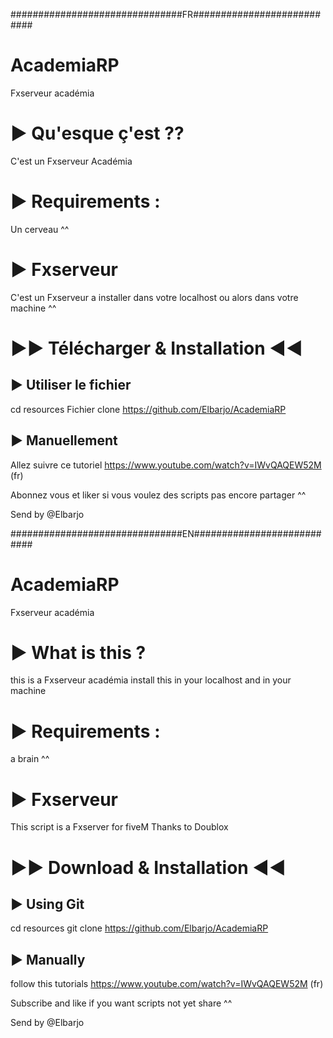 ###############################FR###########################
# AcademiaRP
Fxserveur académia

# ► Qu'esque ç'est ??

C'est un Fxserveur Académia

# ► Requirements :

Un cerveau ^^

# ► Fxserveur 

C'est un Fxserveur a installer dans votre localhost ou alors dans votre machine ^^

# ►► Télécharger & Installation ◄◄

## ► Utiliser le fichier

cd resources
Fichier clone https://github.com/Elbarjo/AcademiaRP 
## ► Manuellement

Allez suivre ce tutoriel https://www.youtube.com/watch?v=IWvQAQEW52M (fr) 

Abonnez vous et liker si vous voulez des scripts pas encore partager ^^

Send by @Elbarjo 



###############################EN###########################
# AcademiaRP
Fxserveur académia

# ► What is this ?

this is a Fxserveur académia install this in your localhost and in your machine

# ► Requirements :

a brain ^^

# ► Fxserveur 

 This script is a Fxserver for fiveM  Thanks  to Doublox

# ►► Download & Installation ◄◄

## ► Using Git

cd resources
git clone https://github.com/Elbarjo/AcademiaRP
## ► Manually

follow this tutorials https://www.youtube.com/watch?v=IWvQAQEW52M (fr)

Subscribe and like if you want scripts not yet share ^^

Send by @Elbarjo 

